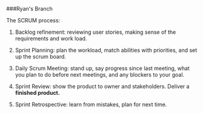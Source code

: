 ###Ryan's Branch

The SCRUM process:

1. Backlog refinement: reviewing user stories, making sense of the requirements and work load.

2. Sprint Planning: plan the workload, match abilities with priorities, and set up the scrum board.

3. Daily Scrum Meeting: stand up, say progress since last meeting, what you plan to do before next meetings, and any blockers to your goal.

4. Sprint Review: show the product to owner and stakeholders. Deliver a **finished product.**

5. Sprint Retrospective: learn from mistakes, plan for next time.